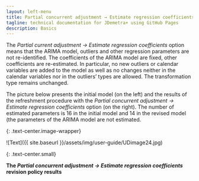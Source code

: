 ```yaml
---
layout: left-menu
title: Partial concurrent adjustment → Estimate regression coefficients
tagline: technical documentation for JDemetra+ using GitHub Pages
description: Basics
---
```

The *Partial current adjustment → Estimate regression coefficients*
option means that the ARIMA model, outliers and other regression
parameters are not re-identified. The coefficients of the ARIMA model
are fixed, other coefficients are re-estimated. In particular, no new
outliers or calendar variables are added to the model as well as no
changes neither in the calendar variables nor in the outliers’ types are
allowed. The transformation type remains unchanged.

The picture below presents the initial model (on the left) and the
results of the refreshment procedure with the *Partial concurrent
adjustment* *→ Estimate regression coefficients* option (on the right).
The number of estimated parameters is 16 in the initial model and 14 in
the revised model (the parameters of the ARIMA model are not estimated.

{: .text-center.image-wrapper}

![Text]({{ site.baseurl }}/assets/img/user-guide/UDimage24.jpg)

{: .text-center.small}

**The *Partial concurrent adjustment* *→ Estimate regression coefficients* revision policy results**

